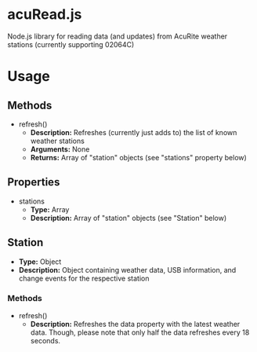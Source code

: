 # acuRead.js
Node.js library for reading data (and updates) from AcuRite weather stations (currently supporting 02064C)

# Usage

## Methods
* refresh()
  * **Description:** Refreshes (currently just adds to) the list of known weather stations
  * **Arguments:** None
  * **Returns:** Array of "station" objects (see "stations" property below)

## Properties
* stations
  * **Type:** Array
  * **Description:** Array of "station" objects (see "Station" below)

## Station
* **Type:** Object
* **Description:** Object containing weather data, USB information, and change events for the respective station

### Methods
* refresh()
  * **Description:** Refreshes the data property with the latest weather data. Though, please note that only half the data refreshes every 18 seconds.